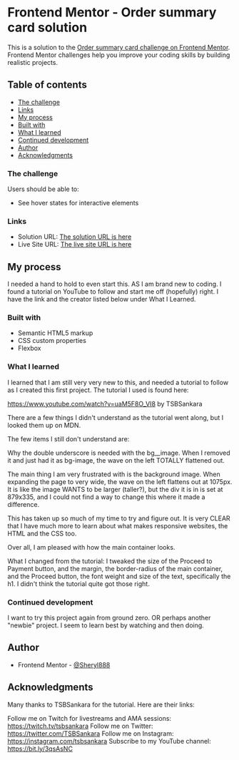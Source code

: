 # Frontend Mentor - Order summary card solution

This is a solution to the [Order summary card challenge on Frontend Mentor](https://www.frontendmentor.io/challenges/order-summary-component-QlPmajDUj). Frontend Mentor challenges help you improve your coding skills by building realistic projects. 

## Table of contents

  - [The challenge](#the-challenge)
  - [Links](#links)
  - [My process](#my-process)
  - [Built with](#built-with)
  - [What I learned](#what-i-learned)
  - [Continued development](#continued-development)
  - [Author](#author)
  - [Acknowledgments](#acknowledgments)

### The challenge

Users should be able to:

- See hover states for interactive elements


### Links

- Solution URL: [The solution URL is here](https://github.com/Sheryl888/FM001-Order-Summary-Component.git)
- Live Site URL: [The live site URL is here](https://sheryl888.github.io/FM001-Order-Summary-Component/)


## My process
I needed a hand to hold to even start this. AS I am brand new to coding. I found a tutorial on YouTube to follow and start me off (hopefully) right. I have the link and the creator listed below under What I Learned.

### Built with

- Semantic HTML5 markup
- CSS custom properties
- Flexbox

### What I learned

I learned that I am still very very new to this, and needed a tutorial to follow as I created this first project. The tutorial I used is found here:

https://www.youtube.com/watch?v=uaM5F8O_VI8 by TSBSankara

There are a few things I didn't understand as the tutorial went along, but I looked them up on MDN. 

The few items I still don't understand are:

Why the double underscore is needed with the bg__image.
When I removed it and just had it as bg-image, the wave on the left TOTALLY flattened out.

The main thing I am very frustrated with is the background image. When expanding the page to very wide, the wave on the left flattens out at 1075px. It is like the image WANTS to be larger (taller?), but the div it is in is set at 879x335, and I could not find a way to change this where it made a difference. 

This has taken up so much of my time to try and figure out. It is very CLEAR that I have much more to learn about what makes responsive websites, the HTML and the CSS too. 

Over all, I am pleased with how the main container looks.

What I changed from the tutorial:
I tweaked the size of the Proceed to Payment button, and the margin, the border-radius of the main container, and the Proceed button, the font weight and size of the text, specifically the h1. I didn't think the tutorial quite got those right.

### Continued development

I want to try this project again from ground zero. OR perhaps another "newbie" project. I seem to learn best by watching and then doing. 

## Author

- Frontend Mentor - [@Sheryl888](https://www.frontendmentor.io/profile/Sheryl888)

## Acknowledgments

Many thanks to TSBSankara for the tutorial. Here are their links:

Follow me on Twitch for livestreams and AMA sessions: https://twitch.tv/tsbsankara
Follow me on Twitter: https://twitter.com/TSBSankara
Follow me on Instagram: https://instagram.com/tsbsankara
Subscribe to my YouTube channel: https://bit.ly/3qsAsNC

